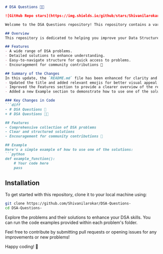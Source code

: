 ```markdown
# DSA Questions 🤖📖

![GitHub Repo stars](https://img.shields.io/github/stars/Shivanilarokar/DSA-Questions-) ![GitHub forks](https://img.shields.io/github/forks/Shivanilarokar/DSA-Questions-) ![GitHub issues](https://img.shields.io/github/issues/Shivanilarokar/DSA-Questions-)

Welcome to the DSA Questions repository! This repository contains a variety of DSA problems along with their solutions, designed to help you enhance your problem-solving skills.

## Overview
This repository is dedicated to helping you improve your Data Structures and Algorithms (DSA) skills by providing a comprehensive collection of problems and their solutions.

## Features
- A wide range of DSA problems.
- Detailed solutions to enhance understanding.
- Easy-to-navigate structure for quick access to problems.
- Encouragement for community contributions 🤝

## Summary of the Changes
In this update, the `README.md` file has been enhanced for clarity and presentation. Key changes include:
- Updated the title and added relevant emojis for better visual appeal.
- Improved the Features section to provide a clearer overview of the repository's benefits.
- Added a new Example section to demonstrate how to use one of the solutions.

### Key Changes in Code
```diff
- # DSA Questions 🤖
+ # DSA Questions 🤖📖

## Features
- Comprehensive collection of DSA problems
- Clear and structured solutions
- Encouragement for community contributions 🤝

## Example
Here’s a simple example of how to use one of the solutions:
```python
def example_function():
    # Your code here
    pass
```

## Installation
To get started with this repository, clone it to your local machine using:

```bash
git clone https://github.com/Shivanilarokar/DSA-Questions-
cd DSA-Questions-
```

Explore the problems and their solutions to enhance your DSA skills. You can run the code examples provided within each problem's folder.

Feel free to contribute by submitting pull requests or opening issues for any improvements or new problems!

Happy coding! 🎉
```